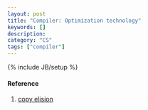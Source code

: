 ```yaml
---
layout: post
title: "Compiler: Optimization technology"
keywords: []
description: 
category: "CS" 
tags: ["compiler"]
---
```

{% include JB/setup %}




#### Reference
1. [copy elision](https://en.wikipedia.org/wiki/Copy_elision)
